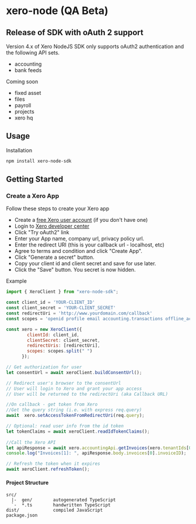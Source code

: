 # xero-node (QA Beta)

## Release of SDK with oAuth 2 support
Version 4.x of Xero NodeJS SDK only supports oAuth2 authentication and the following API sets.
* accounting
* bank feeds 

Coming soon
* fixed asset 
* files 
* payroll
* projects
* xero hq


## Usage
Installation
```sh
npm install xero-node-sdk
```

## Getting Started

### Create a Xero App
Follow these steps to create your Xero app

* Create a [free Xero user account](https://www.xero.com/us/signup/api/) (if you don't have one)
* Login to [Xero developer center](https://developer.xero.com/myapps)
* Click "Try oAuth2" link
* Enter your App name, company url, privacy policy url.
* Enter the redirect URI (this is your callback url - localhost, etc)
* Agree to terms and condition and click "Create App".
* Click "Generate a secret" button.
* Copy your client id and client secret and save for use later.
* Click the "Save" button. You secret is now hidden.

Example
```js
import { XeroClient } from "xero-node-sdk";

const client_id = 'YOUR-CLIENT_ID'
const client_secret = 'YOUR-CLIENT_SECRET'
const redirectUri = 'http://www.yourdomain.com/callback'
const scopes = 'openid profile email accounting.transactions offline_access'

const xero = new XeroClient({
        clientId: client_id,
        clientSecret: client_secret,
        redirectUris: [redirectUri],
        scopes: scopes.split(" ")
      });

// Get authorization for user
let consentUrl = await xeroClient.buildConsentUrl();

// Redirect user's browser to the consentUrl
// User will login to Xero and grant your app access
// User will be returned to the redirectUri (aka Callback URL)

//On callback - get token from Xero
//Get the query string (i.e. with express req.query)
await  xero.setAccessTokenFromRedirectUri(req.query);

// Optional: read user info from the id token
let tokenClaims = await xeroClient.readIdTokenClaims();
  
//Call the Xero API
let apiResponse = await xero.accountingApi.getInvoices(xero.tenantIds[0]);
console.log("Invoices[1]: ", apiResponse.body.invoices[0].invoiceID);

// Refresh the token when it expires
await xeroClient.refreshToken();
```


#### Project Structure
```
src/
  |-  gen/        autogenerated TypeScript
  `-  *.ts        handwritten TypeScript
dist/             compiled JavaScript
package.json
```
